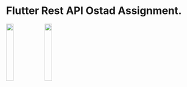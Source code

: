 # Flutter Rest API Ostad Assignment.

<img src="https://github.com/zobayerdev/Flutter_Rest_API_OSTAD/assets/74914169/e356f301-219c-4cf9-a21b-27f08dca731a" width=20% height=20%>
<img src="https://github.com/zobayerdev/Flutter_Rest_API_OSTAD/assets/74914169/79b0b022-fb66-4da6-9d51-86936a22f4eb" width=20% height=20%>
